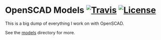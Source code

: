 # OpenSCAD Models [![Travis](https://img.shields.io/travis/jameswilddev/openscad-models.svg)](https://travis-ci.org/jameswilddev/openscad-models) [![License](https://img.shields.io/github/license/jameswilddev/openscad-models.svg)](https://github.com/jameswilddev/openscad-models/blob/master/license)

This is a big dump of everything I work on with OpenSCAD.

See the [models](models) directory for more.
